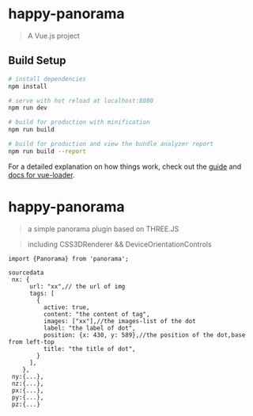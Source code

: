 # happy-panorama

> A Vue.js project 

## Build Setup

``` bash
# install dependencies
npm install

# serve with hot reload at localhost:8080
npm run dev

# build for production with minification
npm run build

# build for production and view the bundle analyzer report
npm run build --report
```

For a detailed explanation on how things work, check out the [guide](http://vuejs-templates.github.io/webpack/) and [docs for vue-loader](http://vuejs.github.io/vue-loader).
# happy-panorama

>a simple panorama plugin based on THREE.JS 

>including CSS3DRenderer && DeviceOrientationControls

```
import {Panorama} from 'panorama';

sourcedata
 nx: {
      url: "xx",// the url of img
      tags: [
        {
          active: true,
          content: "the content of tag",
          images: ["xx"],//the images-list of the dot
          label: "the label of dot",
          position: {x: 430, y: 589},//the position of the dot,base from left-top
          title: "the title of dot",
        }
      ],
    },
 ny:{...},
 nz:{...},
 px:{...},
 py:{...},
 pz:{...}

```

